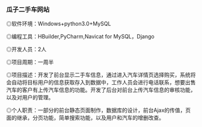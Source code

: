 ### 瓜子二手车网站

◎软件环境：Windows+python3.0+MySQL

◎编程工具：HBuilder,PyCharm,Navicat for MySQL，Django

◎开发人员：2人

◎项目周期：一周半

◎项目描述：开发了前台显示二手车信息，通过进入汽车详情页选择购买，系统将会自动将目标用户的信息获取存入到数据中，工作人员会进行电话联系，想要出售汽车的客户有上传汽车信息的功能。开发了后台对前台上传汽车信息的审核功能，以及对用户的管理。

◎个人职责：一部分的前台静态页面制作，数据库的设计，前台Ajax的传值，页面的继承，分页功能，简单搜索功能，以及用户和汽车的增删改查。